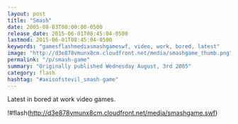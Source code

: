 ```yaml
---
layout: post
title: "Smash"
date: 2005-08-03T00:00:00-0500
release_date: 2015-06-01T08:45:04-0500
lastmod: 2015-06-01T08:45:04-0500
keywords: "gamesflashmediasmashgameswf, video, work, bored, latest"
image: "http://d3e878vmunx8cm.cloudfront.net/media/smashgame_thumb.png"
permalink: "/p/smash-game"
summary: "Originally published Wednesday August, 3rd 2005"
category: flash
hashtag: "#axisofstevil_smash-game"
---
```


Latest in bored at work video games.

!#flash(http://d3e878vmunx8cm.cloudfront.net/media/smashgame.swf)
